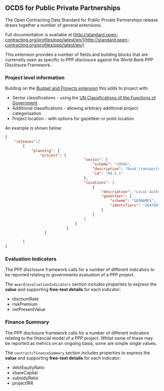 ## OCDS for Public Private Partnerships

The Open Contracting Data Standard for Public Private Partnerships release draws together a number of general extensions.

Full documentation is available at [http://standard.open-contracting.org/profiles/ppp/latest/en/](http://standard.open-contracting.org/profiles/ppp/latest/en/)

This extension provides a number of fields and building blocks that are currenetly seen as specific to PPP disclosure against the World Bank PPP Disclosure Framework.

### Project level information

Building on the [Budget and Projects extension](https://github.com/open-contracting/ocds_budget_projects_extension) this adds to project with:

* Sector classifications - using the [UN Classifications of the Functions of Government](http://unstats.un.org/unsd/cr/registry/regcst.asp?Cl=4)
* Additional classifications - allowing arbitrary additional project categorisation
* Project location - with options for gazetteer or point location

An example is shown below:

```json
{
    "releases":[
        {
            "planning": {
                "project": {
                                    "sector": {
                                        "scheme": "COFOG",
                                        "description": "Road transportation",
                                        "id": "04.5.1"
                                    },
                                    "locations": [
                                        {
                                            "description": "Local Authority Area: Halton Borough Council",
                                            "gazetteer": {
                                                "scheme": "GEONAMES",
                                                "identifiers": "2647601.0"
                                            }
                                        }
                                    ]
                                }
                            }
                  }
        
        ]
}

```

### Evaluation Indicators

The PPP disclosure framework calls for a number of different indicators to be reported relating to governments evaluation of a PPP project.

The ```award/evaluationIndicators``` section includes properties to express the **value** and supporting **free-text details** for each indicator:

* discountRate
* riskPremium
* netPresentValue

### Finance Summary

The PPP disclosure framework calls for a number of different indicators relating to the financial model of a PPP project. Whilst some of these may be reported as metrics on an ongoing basis, some are simple single values.

The ```contract/financeSummary``` section includes properties to express the **value** and supporting **free-text details** for each indicator:

* debtEquityRatio
* shareCapital
* subsidyRatio
* projectIRR
